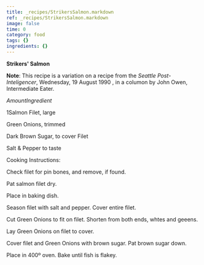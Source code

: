 ```yaml
---
title: _recipes/StrikersSalmon.markdown
ref: _recipes/StrikersSalmon.markdown
image: false
time: 0
category: food
tags: {}
ingredients: {}
---
```

**Strikers' Salmon**

**Note**: This recipe is a variation on a recipe from the *Seattle
Post-Inteligencer*, Wednesday, 19 August 1990 , in a columon by John
Owen, Intermediate Eater.

*AmountIngredient*

1Salmon Filet, large

Green Onions, trimmed

Dark Brown Sugar, to cover Filet

Salt & Pepper to taste

Cooking Instructions:

Check filet for pin bones, and remove, if found.

Pat salmon filet dry.

Place in baking dish.

Season filet with salt and pepper. Cover entire filet.

Cut Green Onions to fit on filet. Shorten from both ends, whtes and
geeens.

Lay Green Onions on filet to cover.

Cover filet and Green Onions with brown sugar. Pat brown sugar down.

Place in 400º oven. Bake until fish is flakey.
